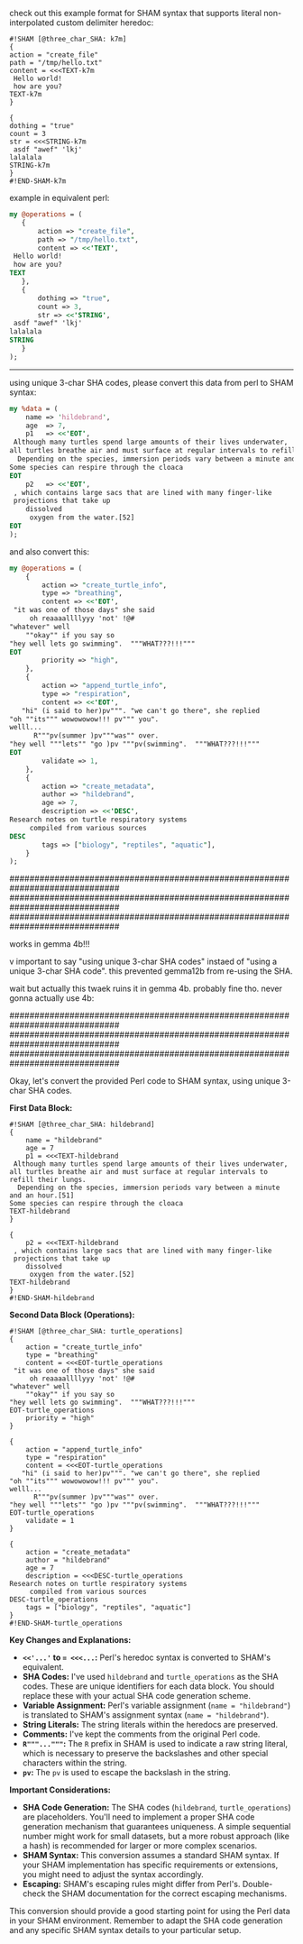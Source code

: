 check out this example format for SHAM syntax that supports literal non-interpolated custom delimiter heredoc:


```sham
#!SHAM [@three_char_SHA: k7m]
{
action = "create_file"
path = "/tmp/hello.txt"
content = <<<TEXT-k7m
 Hello world!
 how are you?
TEXT-k7m
}

{
dothing = "true"
count = 3
str = <<<STRING-k7m
 asdf "awef" 'lkj'
lalalala 
STRING-k7m
}
#!END-SHAM-k7m
```

example in equivalent perl:


```perl
my @operations = (
   {
       action => "create_file",
       path => "/tmp/hello.txt",
       content => <<'TEXT',
 Hello world!
 how are you?
TEXT
   },
   {
       dothing => "true",
       count => 3,
       str => <<'STRING',
 asdf "awef" 'lkj'
lalalala 
STRING
   }
);
```


---

using unique 3-char SHA codes, please convert this data from perl to SHAM syntax:

```perl
my %data = (
    name => 'hildebrand',
    age  => 7,
    p1   => <<'EOT',
 Although many turtles spend large amounts of their lives underwater, 
all turtles breathe air and must surface at regular intervals to refill their lungs. 
  Depending on the species, immersion periods vary between a minute and an hour.[51] 
Some species can respire through the cloaca
EOT
    p2   => <<'EOT',
 , which contains large sacs that are lined with many finger-like 
 projections that take up 
    dissolved 
     oxygen from the water.[52]
EOT
);
```

and also convert this:


```perl
my @operations = (
    {
        action => "create_turtle_info",
        type => "breathing",
        content => <<'EOT',
 "it was one of those days" she said 
     oh reaaaallllyyy 'not' !@#
"whatever" well
    ""okay"" if you say so
"hey well lets go swimming".  """WHAT???!!!"""
EOT
        priority => "high",
    },
    {
        action => "append_turtle_info", 
        type => "respiration",
        content => <<'EOT',
   "hi" (i said to her)pv""". "we can't go there", she replied 
"oh ""its""" wowowowow!!! pv""" you". 
welll...
      R"""pv(summer )pv"""was"" over.
"hey well """lets"" "go )pv """pv(swimming".  """WHAT???!!!"""
EOT
        validate => 1,
    },
    {
        action => "create_metadata",
        author => "hildebrand",
        age => 7,
        description => <<'DESC',
Research notes on turtle respiratory systems
     compiled from various sources
DESC
        tags => ["biology", "reptiles", "aquatic"],
    }
);
```


##############################################################################
##############################################################################
##############################################################################

works in gemma 4b!!!

v important to say "using unique 3-char SHA codes" instaed of "using a unique 3-char SHA code".  this prevented gemma12b from re-using the SHA. 

wait but actually this twaek ruins it in gemma 4b. probably fine tho. never gonna actually use 4b:


##############################################################################
##############################################################################
##############################################################################

Okay, let's convert the provided Perl code to SHAM syntax, using unique 3-char SHA codes.

**First Data Block:**

```sham
#!SHAM [@three_char_SHA: hildebrand]
{
    name = "hildebrand"
    age = 7
    p1 = <<<TEXT-hildebrand
 Although many turtles spend large amounts of their lives underwater, 
all turtles breathe air and must surface at regular intervals to refill their lungs. 
  Depending on the species, immersion periods vary between a minute and an hour.[51] 
Some species can respire through the cloaca
TEXT-hildebrand
}

{
    p2 = <<<TEXT-hildebrand
 , which contains large sacs that are lined with many finger-like 
 projections that take up 
    dissolved 
     oxygen from the water.[52]
TEXT-hildebrand
}
#!END-SHAM-hildebrand
```

**Second Data Block (Operations):**

```sham
#!SHAM [@three_char_SHA: turtle_operations]
{
    action = "create_turtle_info"
    type = "breathing"
    content = <<<EOT-turtle_operations
 "it was one of those days" she said 
     oh reaaaallllyyy 'not' !@#
"whatever" well
    ""okay"" if you say so
"hey well lets go swimming".  """WHAT???!!!"""
EOT-turtle_operations
    priority = "high"
}

{
    action = "append_turtle_info"
    type = "respiration"
    content = <<<EOT-turtle_operations
   "hi" (i said to her)pv""". "we can't go there", she replied 
"oh ""its""" wowowowow!!! pv""" you". 
welll...
      R"""pv(summer )pv"""was"" over.
"hey well """lets"" "go )pv """pv(swimming".  """WHAT???!!!"""
EOT-turtle_operations
    validate = 1
}

{
    action = "create_metadata"
    author = "hildebrand"
    age = 7
    description = <<<DESC-turtle_operations
Research notes on turtle respiratory systems
     compiled from various sources
DESC-turtle_operations
    tags = ["biology", "reptiles", "aquatic"]
}
#!END-SHAM-turtle_operations
```

**Key Changes and Explanations:**

*   **`<<'...'` to `= <<<...`:**  Perl's heredoc syntax is converted to SHAM's equivalent.
*   **SHA Codes:**  I've used `hildebrand` and `turtle_operations` as the SHA codes.  These are unique identifiers for each data block.  You should replace these with your actual SHA code generation scheme.
*   **Variable Assignment:** Perl's variable assignment (`name = "hildebrand"`) is translated to SHAM's assignment syntax (`name = "hildebrand"`).
*   **String Literals:**  The string literals within the heredocs are preserved.
*   **Comments:**  I've kept the comments from the original Perl code.
*   **`R"""..."""`:**  The `R` prefix in SHAM is used to indicate a raw string literal, which is necessary to preserve the backslashes and other special characters within the string.
*   **`pv`:**  The `pv` is used to escape the backslash in the string.

**Important Considerations:**

*   **SHA Code Generation:**  The SHA codes (`hildebrand`, `turtle_operations`) are placeholders.  You'll need to implement a proper SHA code generation mechanism that guarantees uniqueness.  A simple sequential number might work for small datasets, but a more robust approach (like a hash) is recommended for larger or more complex scenarios.
*   **SHAM Syntax:**  This conversion assumes a standard SHAM syntax.  If your SHAM implementation has specific requirements or extensions, you might need to adjust the syntax accordingly.
*   **Escaping:**  SHAM's escaping rules might differ from Perl's.  Double-check the SHAM documentation for the correct escaping mechanisms.

This conversion should provide a good starting point for using the Perl data in your SHAM environment.  Remember to adapt the SHA code generation and any specific SHAM syntax details to your particular setup.


